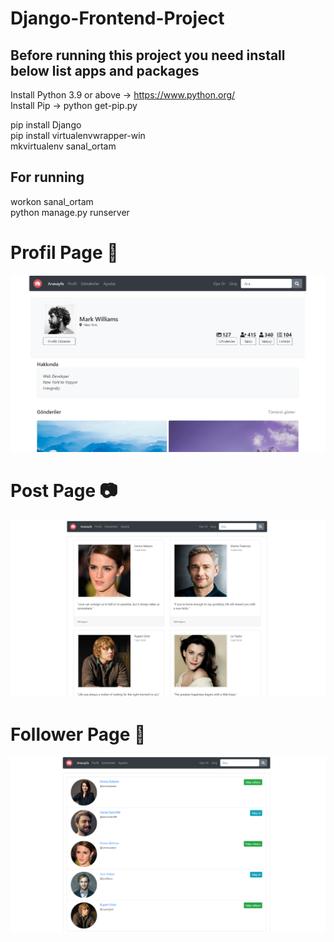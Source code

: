 # Django-Frontend-Project

## Before running this project you need install below list apps and packages

Install Python 3.9 or above -> https://www.python.org/<br>
Install Pip   -> python get-pip.py<br>

pip install Django<br>
pip install virtualenvwrapper-win<br>
mkvirtualenv sanal_ortam 

## For running

workon sanal_ortam<br>
python manage.py runserver

# Profil Page 👤
![github](static/images/git-4.png)<br>

# Post Page 📷
![github](static/images/git-2.png)<br>

# Follower Page 👣
![github](static/images/git-3.png)<br>
